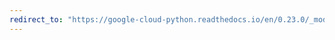 ```yaml
---
redirect_to: "https://google-cloud-python.readthedocs.io/en/0.23.0/_modules/google/cloud/bigquery/query.html"
---
```

